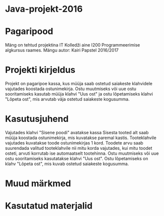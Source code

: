 # Java-projekt-2016
# Pagaripood
Mäng on tehtud projektina IT Kolledži aine I200 Programmeerimise algkursus raames. Mängu autor: Kairi Papstel 2016/2017

# Projekti kirjeldus
Projekt on pagaripoe kassa, kus müüja saab ostetud saiakeste klahvidele vajutades koostada ostunimekirja. Ostu muutmiseks või uue ostu sooritamiseks kasutab müüja klahvi "Uus ost" ja ostu lõpetamiseks klahvi "Lõpeta ost", mis arvutab väja ostetud saiakeste kogusumma.

# Kasutusjuhend
Vajutades klahvi "Sisene poodi" avatakse kassa
Sisesta tooted alt saab müüja koostada ostunimekirja, mis kuvatakse paremal kastis.
Tooteklahvile vajutades kuvatakse toode ostunimekirjas 1 kord.
Toodete arvu saab suurendada valitud tooteklahvile nii mitu korda vajutades, kui mitu toodet osteti, arvuti korrutab ise automaatselt tootehinna.
Ostu muutmiseks või uue ostu sooritamiseks kasutatakse klahvi "Uus ost".
Ostu lõpetamiseks on klahv "Lõpeta ost", mis kuvab ostetud saiakeste kogusumma.

# Muud märkmed

# Kasutatud materjalid
